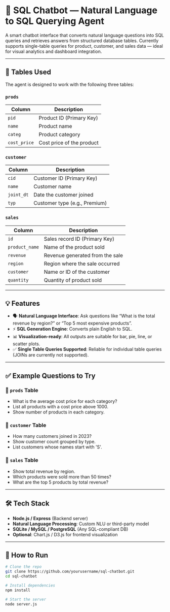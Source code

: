# 🧠 SQL Chatbot — Natural Language to SQL Querying Agent

A smart chatbot interface that converts natural language questions into SQL queries and retrieves answers from structured database tables. Currently supports single-table queries for product, customer, and sales data — ideal for visual analytics and dashboard integration.

---

## 📂 Tables Used

The agent is designed to work with the following three tables:

### `prods`
| Column       | Description               |
|--------------|---------------------------|
| `pid`        | Product ID (Primary Key)  |
| `name`       | Product name              |
| `categ`      | Product category          |
| `cost_price` | Cost price of the product |

### `customer`
| Column     | Description                   |
|------------|-------------------------------|
| `cid`      | Customer ID (Primary Key)     |
| `name`     | Customer name                 |
| `joint_dt` | Date the customer joined      |
| `typ`      | Customer type (e.g., Premium) |

### `sales`
| Column        | Description                          |
|---------------|--------------------------------------|
| `id`          | Sales record ID (Primary Key)        |
| `product_name`| Name of the product sold             |
| `revenue`     | Revenue generated from the sale      |
| `region`      | Region where the sale occurred       |
| `customer`    | Name or ID of the customer           |
| `quantity`    | Quantity of product sold             |

---

## 💡 Features

- 🗣️ **Natural Language Interface**: Ask questions like “What is the total revenue by region?” or “Top 5 most expensive products”.
- ⚡ **SQL Generation Engine**: Converts plain English to SQL.
- 📊 **Visualization-ready**: All outputs are suitable for bar, pie, line, or scatter plots.
- ✅ **Single Table Queries Supported**: Reliable for individual table queries (JOINs are currently not supported).

---

## ✅ Example Questions to Try

### 🔹 `prods` Table
- What is the average cost price for each category?
- List all products with a cost price above 1000.
- Show number of products in each category.

### 🔹 `customer` Table
- How many customers joined in 2023?
- Show customer count grouped by type.
- List customers whose names start with 'S'.

### 🔹 `sales` Table
- Show total revenue by region.
- Which products were sold more than 50 times?
- What are the top 5 products by total revenue?

---

## 🛠️ Tech Stack

- **Node.js / Express** (Backend server)
- **Natural Language Processing**: Custom NLU or third-party model
- **SQLite / MySQL / PostgreSQL** (Any SQL-compliant DB)
- **Optional**: Chart.js / D3.js for frontend visualization

---

## 🚀 How to Run

```bash
# Clone the repo
git clone https://github.com/yourusername/sql-chatbot.git
cd sql-chatbot

# Install dependencies
npm install

# Start the server
node server.js
